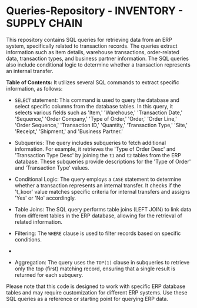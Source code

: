 # Queries-Repository - INVENTORY - SUPPLY CHAIN

This repository contains SQL queries for retrieving data from an ERP system, specifically related to transaction records. 
The queries extract information such as item details, warehouse transactions, order-related data, transaction types, and business partner information. 
The SQL queries also include conditional logic to determine whether a transaction represents an internal transfer.

**Table of Contents:**
It utilizes several SQL commands to extract specific information, as follows:

- `SELECT` statement: This command is used to query the database and select specific columns from the database tables. In this query, it selects various fields such as 'Item,' 'Warehouse,' 'Transaction Date,' 'Sequence,' 'Order Company,' 'Type of Order,' 'Order,' 'Order Line,' 'Order Sequence,' 'Transaction ID,' 'Quantity,' 'Transaction Type,' 'Site,' 'Receipt,' 'Shipment,' and 'Business Partner.'

- Subqueries: The query includes subqueries to fetch additional information. For example, it retrieves the 'Type of Order Desc' and 'Transaction Type Desc' by joining the `t1` and `t2` tables from the ERP database. These subqueries provide descriptions for the 'Type of Order' and 'Transaction Type' values.

- Conditional Logic: The query employs a `CASE` statement to determine whether a transaction represents an internal transfer. It checks if the 't_koor' value matches specific criteria for internal transfers and assigns 'Yes' or 'No' accordingly.

- Table Joins: The SQL query performs table joins (LEFT JOIN) to link data from different tables in the ERP database, allowing for the retrieval of related information.

- Filtering: The `WHERE` clause is used to filter records based on specific conditions.
- 
- Aggregation: The query uses the `TOP(1)` clause in subqueries to retrieve only the top (first) matching record, ensuring that a single result is returned for each subquery.



Please note that this code is designed to work with specific ERP database tables and may require customization for different ERP systems. 
Use these SQL queries as a reference or starting point for querying ERP data.
